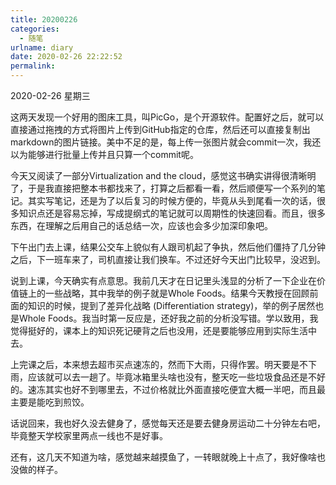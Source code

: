 ```yaml
---
title: 20200226
categories:
  - 随笔
urlname: diary
date: 2020-02-26 22:22:52
permalink:
---
```

2020-02-26 星期三

这两天发现一个好用的图床工具，叫PicGo，是个开源软件。配置好之后，就可以直接通过拖拽的方式将图片上传到GitHub指定的仓库，然后还可以直接复制出markdown的图片链接。美中不足的是，每上传一张图片就会commit一次，我还以为能够进行批量上传并且只算一个commit呢。

今天又阅读了一部分Virtualization and the cloud，感觉这书确实讲得很清晰明了，于是我直接把整本书都找来了，打算之后都看一看，然后顺便写一个系列的笔记。其实写笔记，还是为了以后复习的时候方便的，毕竟从头到尾看一次的话，很多知识点还是容易忘掉，写成提纲式的笔记就可以周期性的快速回看。而且，很多东西，在理解之后用自己的话总结一次，应该也会多少加深印象吧。

下午出门去上课，结果公交车上貌似有人跟司机起了争执，然后他们僵持了几分钟之后，下一班车来了，司机直接让我们换车。不过还好今天出门比较早，没迟到。

说到上课，今天确实有点意思。我前几天才在日记里头浅显的分析了一下企业在价值链上的一些战略，其中我举的例子就是Whole Foods。结果今天教授在回顾前面的知识的时候，提到了差异化战略 (Differentiation strategy)，举的例子居然也是Whole Foods。我当时第一反应是，还好我之前的分析没写错。学以致用，我觉得挺好的，课本上的知识死记硬背之后也没用，还是要能够应用到实际生活中去。

上完课之后，本来想去超市买点速冻的，然而下大雨，只得作罢。明天要是不下雨，应该就可以去一趟了。毕竟冰箱里头啥也没有，整天吃一些垃圾食品还是不好的。速冻其实也好不到哪里去，不过价格就比外面直接吃便宜大概一半吧，而且最主要是能吃到煎饺。

话说回来，我也好久没去健身了，感觉每天还是要去健身房运动二十分钟左右吧，毕竟整天学校家里两点一线也不是好事。

还有，这几天不知道为啥，感觉越来越摸鱼了，一转眼就晚上十点了，我好像啥也没做的样子。